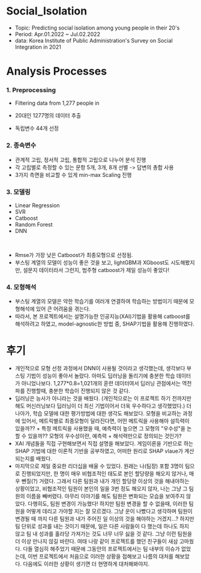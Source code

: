 # Social_Isolation

- Topic: Predicting social isolation among young people in their 20's
- Period: Apr.01.2022 ~ Jul.02.2022
- data: Korea Institute of Public Administration's Survey on Social Integration in 2021


# Analysis Processes
### 1. Preprocessing
- Filtering data from 1,277 people in 

- 20대인 1277명의 데이터 추출
- 독립변수 44개 선정

### 2. 종속변수
- 관계적 고립, 정서적 고립, 통합적 고립으로 나누어 분석 진행
- 각 고립별로 측정할 수 있는 문항 5개, 3개, 8개 선별 -> 답변의 총합 사용
- 3가지 측면을 비교할 수 있게 min-max Scaling 진행

### 3. 모델링
- Linear Regression
- SVR
- Catboost
- Random Forest
- DNN
</br>

- Rmse가 가장 낮은 Catboost가 최종모형으로 선정됨.
- 부스팅 계열의 모델이 성능이 좋은 것을 보고, lightGBM과 XGboost도 시도해봤지만, 설문지 데이터라서 그런지, 범주형 catboost가 제일 성능이 좋았다!

### 4. 모형해석
- 부스팅 계열의 모델은 약한 학습기를 여러개 연결하여 학습하는 방법이기 때문에 모형해석에 있어 큰 어려움을 겪는다.
- 따라서, 본 프로젝트에서는 설명가능한 인공지능(XAI)기법을 활용해 catboost를 해석하려고 하였고, model-agnostic한 방법 중, SHAP기법을 활용해 진행하였다.

# 후기
- 개인적으로 모형 선정 과정에서 DNN이 사용될 것이라고 생각했는데, 생각보다 부스팅 기법이 성능이 좋아서 놀랐다. 아마도 딥러닝을 돌리기에 충분한 학습 데이터가 아니었나보다. 1,277\*0.8=1,021개의 훈련 데이터여서 딥러닝 관점에서는 역전파를 진행할때, 충분한 학습이 진행되지 않은 것 같다.
- 딥러닝은 능사가 아니라는 것을 배웠다. (개인적으로는 이 프로젝트 하기 전까지만해도 머신러닝보다 딥러닝이 더 최신 기법이어서 더욱 우수하다고 생각했었다.) 더 나아가, 학습 모델에 대한 평가방법에 대한 생각도 해보았다. 모형을 비교하는 과정에 있어서, 메트릭별로 최종모형이 달라진다면, 어떤 메트릭을 사용해야 설득력이 있을까?? + 특정 메트릭을 사용했을 때, 예측력이 높으면 그 모형의 "우수성"을 논할 수 있을까?? 모형의 우수성이란, 예측력 + 해석력만으로 정의되는 것인가?
- XAI 개념들을 직접 구현해보면서 직접 설명을 해보았다. 게임이론을 기반으로 하는 SHAP 기법에 대한 이론적 기반을 공부하였고, 어떠한 원리로 SHAP vlaue가 계산되는지를 배웠다.
- 마지막으로 제일 중요한 리더십을 배울 수 있었다. 원래는 나(팀장) 포함 3명이 팀으로 진행되었지만, 한 명이 매우 비협조적인 태도로 본인 할당량을 해오지 않거나, 매우 뺀질(?) 거렸다. 그래서 다른 팀원과 내가 개인 할당량 이상의 것을 해내야하는 상황이었고, 비협조적인 팀원이 본인의 일을 3번 정도 해오지 않자, 나는 그냥 그 팀원의 이름을 빼버렸다. 아무리 이야기를 해도 팀원은 변화되는 모습을 보여주지 않았다. 다행히도, 팀원 변경이 가능했다! 하지만 팀원 변경을 할 수 없을때, 이러한 팀원을 어떻게 데리고 가야할 지는 잘 모르겠다. 그냥 운이 나빴다고 생각하며 팀원이 변경될 때 까지 다른 팀원과 내가 주어진 일 이상의 것을 해야하는 거겠지...? 하지만 팀 단위로 성과를 내는 것이기 때문에, 일은 다른 사람들이 다 했는데 하나도 하지 않고 팀 내 성과를 홀라당 가져가는 것도 너무 너무 싫을 것 같다. 그냥 이런 팀원을 더 이상 만나지 않길 바란다. 여태 나랑 같이 프로젝트를 했던 친구들이 새삼 고마웠다. 다들 열심히 해주었기 때문에 그동안의 프로젝트에서는 팀 내부의 이슈가 없었는데, 이번 프로젝트에서 처음으로 이러한 상황을 접해보고 나름의 대처를 해보았다. 다음에도 이러한 상황이 생기면 더 현명하게 대처해봐야지.



